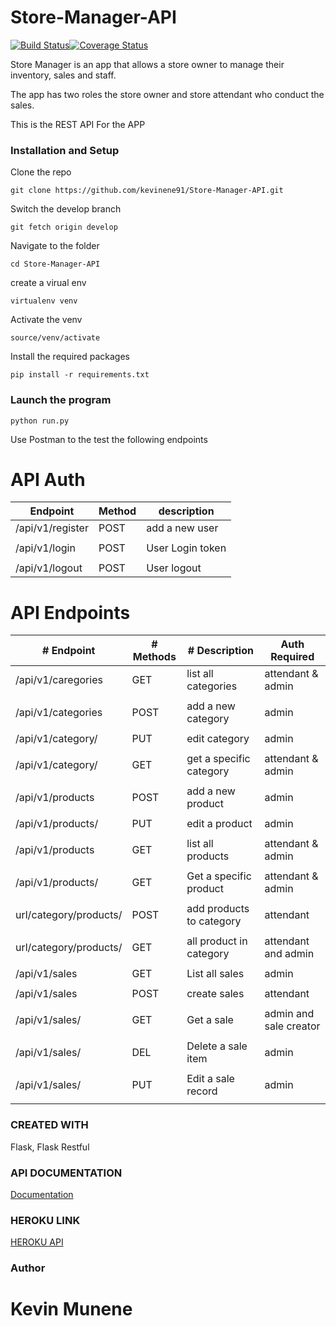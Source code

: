 # Store-Manager-API

[![Build Status](https://travis-ci.org/kevinene91/Store-Manager-API.svg?branch=ch-tests-161209990)](https://travis-ci.org/kevinene91/Store-Manager-API)[![Coverage Status](https://coveralls.io/repos/github/kevinene91/Store-Manager-API/badge.svg?branch=ch-tests-161209990)](https://coveralls.io/github/kevinene91/Store-Manager-API?branch=ch-tests-161209990)

Store Manager is an app that allows a store owner to manage their inventory, sales and staff. 

The app has two roles the store owner and store attendant who conduct the sales. 

This is the REST API For the APP 



### Installation and Setup 
Clone the repo 

`git clone https://github.com/kevinene91/Store-Manager-API.git`

Switch the develop branch 

`git fetch origin develop`

Navigate to the folder 

`cd Store-Manager-API`

create a virual env 

`virtualenv venv`

Activate the venv 

`source/venv/activate`

Install the required packages 

`pip install -r requirements.txt`

### Launch the program 

`python run.py`

Use Postman to the test the following endpoints 

# API Auth


|Endpoint           |   Method   | description         |
|  ------------     | ---------- |  -----------------  |
|/api/v1/register   |   POST     | add  a new user     |
|                   |            |                     |
|/api/v1/login      |   POST     |User Login token     |
|                   |            |                     | 
|/api/v1/logout     |   POST     | User logout         |

# API Endpoints

|   # Endpoint              |  # Methods    | # Description           |Auth Required           |
|   -----------             | ----------    | -----------------       | ------------           |
|/api/v1/caregories         |   GET         |  list all categories    | attendant & admin      |
|                           |               |                         |                        | 
|/api/v1/categories         |   POST        | add  a new category     |  admin                 |
|                           |               |                         |                        |
|/api/v1/category/<id>      |  PUT          |edit category            |  admin                 |
|                           |               |                         |                        |
|/api/v1/category/<id>      |   GET         | get a specific category |  attendant & admin     |
|                           |               |                         |                        |
|/api/v1/products           |   POST        | add  a new product      |  admin                 |
|                           |               |                         |                        |
|/api/v1/products/<id>      |   PUT         |edit a product           |   admin                |
|                           |               |                         |                        |
|/api/v1/products           |   GET         | list all products       |   attendant & admin    |
|                           |               |                         |                        |
|/api/v1/products/<id>      |   GET         | Get a specific product  |   attendant & admin    |
|                           |               |                         |                        |
|url/category/products/<id> |   POST        | add products to category|   attendant            | 
|                           |               |                         |                        |
|url/category/products/<id> |   GET         | all product in category |   attendant and admin  | 
|                           |               |                         |                        |  
|/api/v1/sales              |   GET         |   List all sales        |  admin                 |
|                           |               |                         |                        | 
|/api/v1/sales              |  POST         |    create sales         |  attendant             |
|                           |               |                         |                        |
|/api/v1/sales/<id>         |  GET          |   Get a sale            |  admin and sale creator|
|                           |               |                         |                        |
|/api/v1/sales/<id>         |  DEL          |    Delete a sale item   |  admin                 |
|                           |               |                         |                        |  
|/api/v1/sales/<id>         |  PUT          |    Edit a sale record   |   admin                |
|                           |               |                         |                        |
 
### CREATED WITH 

Flask, Flask Restful 

### API DOCUMENTATION 

[Documentation](https://documenter.getpostman.com/view/2464061/RWguvbZ1)

### HEROKU LINK
[HEROKU API](https://store-manger.herokuapp.com/)

### Author 

# Kevin Munene